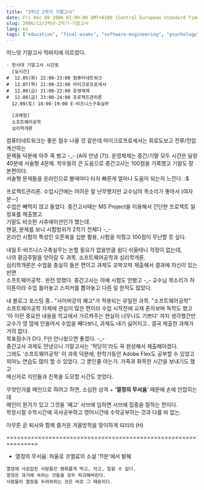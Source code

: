 ```yaml
---
title: "3학년 2학기 기말고사"
date: Fri Dec 08 2006 01:00:00 GMT+0100 (Central European Standard Time)
slug: 2006/12/3학년-2학기-기말고사
lang: ko
tags: ["education", "final-exams", "software-engineering", "psychology"]
---
```


어느덧 기말고사 막바지에 이르렀다.


```
- 한사대 기말고사 시간표
  [실시간]
#  12.05(화) 22:00-23:00 컴퓨터네트워크 
#  12.07(목) 21:00-22:00 마이크로프로세서
#  12.08(금) 21:00-22:00 운영체제
#  12.08(금) 23:00-24:00 프로젝트관리론
  12.09(토) 18:00-19:00 E-비즈니스구축실무

  [과제형]
  소프트웨어공학
  심리학개론
```

컴퓨터네트워크는 좋은 점수 나올 것 같은데 마이크로프로세서는 회로도보고 전류/전압 계산하는  
문제들 덕분에 아주 죽 쒔고 -_- (A야 안녕 (7)). 운영체제는 중간/기말 모두 시간은 달랑   
40분에 서술형 4문제. 학우들의 큰 도움으로 중간고사는 100점을 기록했고 기말도 잘본편이다.  
서술형 문제들을 온라인으로 볼때마다 타자 빠른게 얼마나 도움이 되는지 느낀다. :$

프로젝트관리론. 수업시간에는 어려운 말 난무했지만 교수님의 목소리가 좋아서 (여자분--)  
수업은 빼먹지 않고 들었다. 중간고사때는 MS Project을 이용해서 간단한 프로젝트 일정표를 제출했고  
기말도 비슷한 시츄에이션인가 했는데.  
왠걸, 문제를 보니 시험범위가 2학기 전체다 -_-   
온라인 시험의 특성인 오픈북을 십분 활용, 시험을 치뤘고 100점이 무난할 듯 싶다. 

내일 E-비즈니스구축실무는 논할 필요가 없을만큼 쉽디 쉬울테니 걱정이 없는데,  
나의 황금주말을 앗아갈 두 과목. 소프트웨어공학과 심리학개론.   
심리학개론은 수업을 충실히 들은 편이고 과제도 꼬박꼬박 제출해서 결과에 자신이 있는 반면  
소프트웨어공학.. 완전 망했다. 중간고사는 아예 시험도 안봤고 -_- 교수님 목소리가 하이톤이라 
수업 틀어놓고 스피커를 뽑아놓고 다른 일 한적도 많았다.

내 블로그 포스팅 중.. "사이버강의 째고"가 적용되는 유일한 과목. "소프트웨어공학"  
소프트웨어공학 자체에 관심이 많은 편이라 수업 시작전에 교재 혼자보며 독학도 했고  
'아 이런 중요한 내용을 학교에서 가르켜주는 현실이 너무나도 기쁘다' 까지 생각했건만  
교수가 영 맘에 안들어서 수업을 째다보니, 과제도 내기 싫어지고.. 결국 제출한 과제가 거의 없다.  
목표점수가 D다. F만 안나왔으면 좋겠다. -_-  
중간고사 과제도 안냈으니 기말고사는 '적당히'라도 꼭 완성해서 제출해야겠다.  
그래도 '소프트웨어공학' 이 과목 덕분에, 한학기동안 Adobe Flex도 공부할 수 있었고  
피아노 연습도 많이 할 수 있었다. 그 뿐인줄 아는가. 가족과 화목한 시간을 보내기도 했고  
메신저로 지인들과 친목을 도모할 시간도 얻었다. 

무엇인가를 메인으로 하려고 하면, 소심한 성격 + '**열정의 무서움**' 때문에 손에 안잡히는데   
메인이 뭔가가 있고 그것을 '째고' 서브에 임하면 서브에 집중을 잘하는 편이다.  
학창시절 수학시간에 국사공부하고 영어시간에 수학공부하는 것과 다를 바 없는.

아무튼 곧 퇴사와 함께 즐거운 겨울방학을 맞이하게 되리라 (H)

===============================================================
* 열정의 무서움: 파울로 코엘료의 소설 '11분'에서 발췌

```
열정에 사로잡힌 사람들은 평화롭게 먹고, 자고, 일할 수 없다. 
열정은 과거에 속하는 것들을 모두 파괴해버린다. 
사람들이 열정을 두려워하는 것은 바로 그 때문이다.
```
